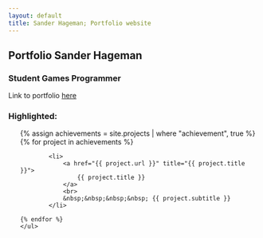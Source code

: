```yaml
---
layout: default
title: Sander Hageman; Portfolio website
---
```

## Portfolio Sander Hageman
### Student Games Programmer
Link to portfolio <a href="/portfolio">here</a>

### Highlighted:
<div class="BestAchievements">
	<ul class="posts">
{% assign achievements = site.projects | where "achievement", true %}
	 {% for project in achievements %} 
		
			<li>		
				<a href="{{ project.url }}" title="{{ project.title }}">
					{{ project.title }}
				</a>
				<br>
				&nbsp;&nbsp;&nbsp;&nbsp; {{ project.subtitle }}
			</li>
		
	{% endfor %}
	</ul>
</div>
